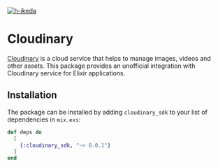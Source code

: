 [![h-ikeda](https://circleci.com/gh/h-ikeda/cloudinary-elixir.svg?style=svg)](https://app.circleci.com/pipelines/github/h-ikeda/cloudinary-elixir)
# Cloudinary

[Cloudinary](https://cloudinary.com) is a cloud service that helps to manage
images, videos and other assets. This package provides an unofficial
integration with Cloudinary service for Elixir applications.

## Installation

The package can be installed by adding `cloudinary_sdk` to your list of
dependencies in `mix.exs`:

```elixir
def deps do
  [
    {:cloudinary_sdk, "~> 0.0.1"}
  ]
end
```

